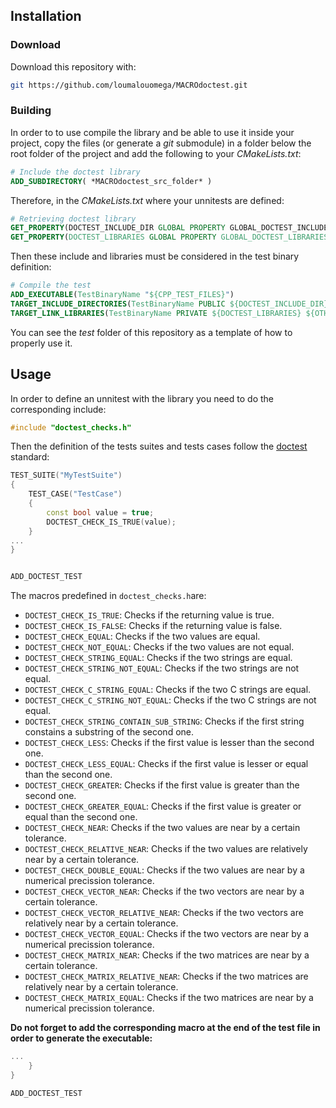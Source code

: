 ## Installation

### Download

Download this repository with:

~~~sh
git https://github.com/loumalouomega/MACROdoctest.git
~~~

### Building

In order to to use compile the library and be able to use it inside your project, copy the files (or generate a *git* submodule) in a folder below the root folder of the project and add the following to your *CMakeLists.txt*:

~~~cmake
# Include the doctest library
ADD_SUBDIRECTORY( *MACROdoctest_src_folder* )
~~~

Therefore, in the *CMakeLists.txt* where your unnitests are defined:

~~~cmake
# Retrieving doctest library
GET_PROPERTY(DOCTEST_INCLUDE_DIR GLOBAL PROPERTY GLOBAL_DOCTEST_INCLUDE_DIR)
GET_PROPERTY(DOCTEST_LIBRARIES GLOBAL PROPERTY GLOBAL_DOCTEST_LIBRARIES)
~~~

Then these include and libraries must be considered in the test binary definition:

~~~cmake
# Compile the test
ADD_EXECUTABLE(TestBinaryName "${CPP_TEST_FILES}")
TARGET_INCLUDE_DIRECTORIES(TestBinaryName PUBLIC ${DOCTEST_INCLUDE_DIR} ${OTHER_INCLUDES})
TARGET_LINK_LIBRARIES(TestBinaryName PRIVATE ${DOCTEST_LIBRARIES} ${OTHER_LIBRARIES})
~~~

You can see the *test* folder of this repository as a template of how to properly use it.

## Usage

In order to define an unnitest with the library you need to do the corresponding include:

~~~c++
#include "doctest_checks.h"
~~~

Then the definition of the tests suites and tests cases follow the [doctest](https://github.com/onqtam/doctest) standard:

~~~c++
TEST_SUITE("MyTestSuite")
{
    TEST_CASE("TestCase")
    {
        const bool value = true;
        DOCTEST_CHECK_IS_TRUE(value);
    }
...
}


ADD_DOCTEST_TEST
~~~

The macros predefined in `doctest_checks.h`are:

- `DOCTEST_CHECK_IS_TRUE`: Checks if the returning value is true.
- `DOCTEST_CHECK_IS_FALSE`: Checks if the returning value is false.
- `DOCTEST_CHECK_EQUAL`: Checks if the two values are equal.
- `DOCTEST_CHECK_NOT_EQUAL`: Checks if the two values are not equal.
- `DOCTEST_CHECK_STRING_EQUAL`: Checks if the two strings are equal.
- `DOCTEST_CHECK_STRING_NOT_EQUAL`: Checks if the two strings are not equal.
- `DOCTEST_CHECK_C_STRING_EQUAL`: Checks if the two C strings are equal.
- `DOCTEST_CHECK_C_STRING_NOT_EQUAL`: Checks if the two C strings are not equal.
- `DOCTEST_CHECK_STRING_CONTAIN_SUB_STRING`: Checks if the first string constains a substring of the second one.
- `DOCTEST_CHECK_LESS`: Checks if the first value is lesser than the second one.
- `DOCTEST_CHECK_LESS_EQUAL`: Checks if the first value is lesser or equal than the second one.
- `DOCTEST_CHECK_GREATER`: Checks if the first value is greater than the second one.
- `DOCTEST_CHECK_GREATER_EQUAL`: Checks if the first value is greater or equal than the second one.
- `DOCTEST_CHECK_NEAR`: Checks if the two values are near by a certain tolerance.
- `DOCTEST_CHECK_RELATIVE_NEAR`: Checks if the two values are relatively near by a certain tolerance.
- `DOCTEST_CHECK_DOUBLE_EQUAL`: Checks if the two values are near by a numerical precission tolerance.
- `DOCTEST_CHECK_VECTOR_NEAR`: Checks if the two vectors are near by a certain tolerance.
- `DOCTEST_CHECK_VECTOR_RELATIVE_NEAR`: Checks if the two vectors are relatively near by a certain tolerance.
- `DOCTEST_CHECK_VECTOR_EQUAL`: Checks if the two vectors are near by a numerical precission tolerance.
- `DOCTEST_CHECK_MATRIX_NEAR`: Checks if the two matrices are near by a certain tolerance.
- `DOCTEST_CHECK_MATRIX_RELATIVE_NEAR`: Checks if the two matrices are relatively near by a certain tolerance.
- `DOCTEST_CHECK_MATRIX_EQUAL`: Checks if the two matrices are near by a numerical precission tolerance.

**Do not forget to add the corresponding macro at the end of the test file in order to generate the executable:**

~~~c++
...
    }
}

ADD_DOCTEST_TEST
~~~
